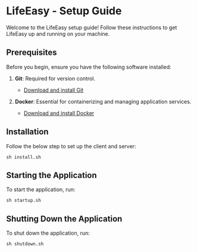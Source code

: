 # LifeEasy - Setup Guide

Welcome to the LifeEasy setup guide! Follow these instructions to get LifeEasy up and running on your machine.

## Prerequisites

Before you begin, ensure you have the following software installed:

1. **Git**: Required for version control.
   - [Download and install Git](https://git-scm.com)

2. **Docker**: Essential for containerizing and managing application services.
   - [Download and install Docker](https://docs.docker.com/get-docker/)

## Installation

Follow the below step to set up the client and server:

```sh install.sh```

## Starting the Application

To start the application, run:

```sh startup.sh```

## Shutting Down the Application

To shut down the application, run:

```sh shutdown.sh```
